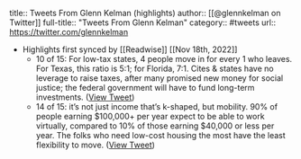 title:: Tweets From Glenn Kelman (highlights)
author:: [[@glennkelman on Twitter]]
full-title:: "Tweets From Glenn Kelman"
category:: #tweets
url:: https://twitter.com/glennkelman

- Highlights first synced by [[Readwise]] [[Nov 18th, 2022]]
	- 10 of 15: For low-tax states, 4 people move in for every 1 who leaves. For Texas, this ratio is 5:1; for Florida, 7:1. Cites & states have no leverage to raise taxes, after many promised new money for social justice; the federal government will have to fund long-term investments. ([View Tweet](https://twitter.com/glennkelman/status/1397189647906787332))
	- 14 of 15: it’s not just income that’s k-shaped, but mobility. 90% of people earning $100,000+ per year expect to be able to work virtually, compared to 10% of those earning $40,000 or less per year. The folks who need low-cost housing the most have the least flexibility to move. ([View Tweet](https://twitter.com/glennkelman/status/1397189653837623297))